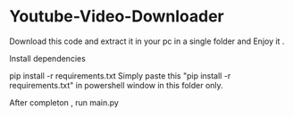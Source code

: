 # Youtube-Video-Downloader

Download this code and extract it in your pc in a single folder and Enjoy it .

Install dependencies

pip install -r requirements.txt
Simply paste this "pip install -r requirements.txt" in powershell window in this folder only.

After completon , run main.py
